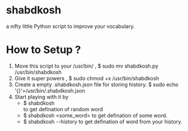 # shabdkosh
a nifty little Python script to improve your vocabulary.



# How to Setup ?
1. Move this script to your /usr/bin/ ,  $ sudo mv shabdkosh.py /usr/bin/shabdkosh
2. Give it super powers , $ sudo chmod +x /usr/bin/shabdkosh
3. Create a empty .shabdkosh.json file for storing history. $ sudo echo '{}'>/usr/bin/.shabdkosh.json
4. Start playing with it by 
    * $ shabdkosh   
        to get defination of random word
    * $ shabdkosh <some_word> 
        to get defination of some word.
    * $ shabdkosh --history
        to get defination of word from your history.
